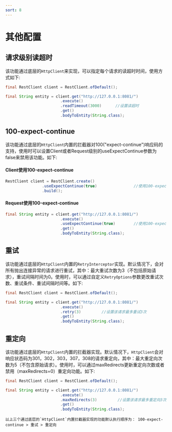 ```yaml
---
sort: 8
---
```


# 其他配置
## 请求级别读超时
该功能通过底层的`HttpClient`来实现，可以指定每个请求的读超时时间，使用方式如下:
```java
final RestClient client = RestClient.ofDefault();

final String entity = client.get("http://127.0.0.1:8081/")
                        .execute()
                        .readTimeout(3000)      //设置读超时
                        .get()
                        .bodyToEntity(String.class);
```

## 100-expect-continue
该功能通过底层的`HttpClient`内置的拦截器对100("expect-continue")响应码的支持，使用时可以设置Client或者Request级别的useExpectContinue参数为false来禁用该功能。如下:

#### Client使用100-expect-continue
```java
RestClient client = RestClient.create()
                .useExpectContinue(true)                //使用100-expect-continue
                .build();
```

#### Request使用100-expect-continue
```java
final String entity = client.get("http://127.0.0.1:8081/")
                        .execute()
                        .useExpectContinue(true)        //使用100-expect-continue,如果Client已经设为true,则这里没有必要重复指定
                        .get()
                        .bodyToEntity(String.class);
```

## 重试
该功能通过底层的`HttpClient`内置的`RetryInterceptor`实现。默认情况下，会对所有抛出连接异常的请求进行重试，其中：最大重试次数为3（不包括原始请求），重试间隔时间为0。使用时，可以通过自定义`RetryOptions`参数更改重试次数、重试条件、重试间隔时间等。如下:
```java
final RestClient client = RestClient.ofDefault();

final String entity = client.get("http://127.0.0.1:8081/")
                        .execute()
                        .retry(3)         //设置该请求最多重试3次
                        .get()
                        .bodyToEntity(String.class);
```

## 重定向
该功能通过底层的`HttpClient`内置的拦截器实现。默认情况下，`HttpClient`会对响应状态码为301，302，303，307，308的请求重定向，其中：最大重定向次数为5（不包含原始请求）。使用时，可以通过maxRedirects更新重定向次数或者禁用（maxRedirects=0）重定向功能。如下:
```java
final RestClient client = RestClient.ofDefault();

final String entity = client.get("http://127.0.0.1:8081/")
                        .execute()
                        .maxRedirects(3)         //设置该请求最多重定向3次
                        .get()
                        .bodyToEntity(String.class);
```

```tip
以上三个通过底层的`HttpClient`内置拦截器实现的功能默认执行顺序为： 100-expect-continue > 重试 > 重定向
```
